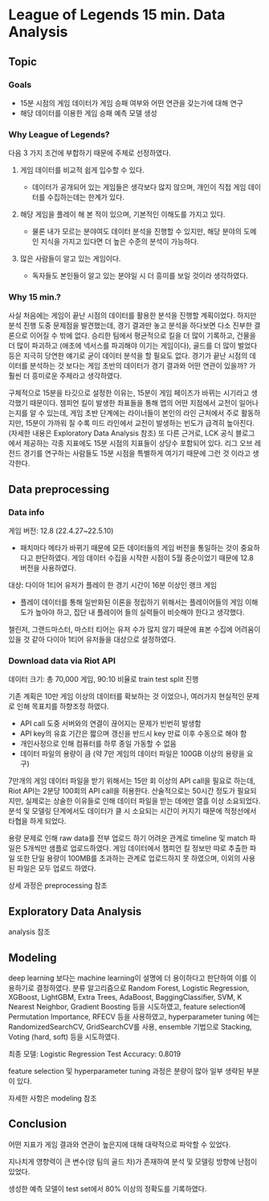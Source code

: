# League of Legends 15 min. Data Analysis

## Topic

### Goals

- 15분 시점의 게임 데이터가 게임 승패 여부와 어떤 연관을 갖는가에 대해 연구
- 해당 데이터를 이용한 게임 승패 예측 모델 생성

### Why League of Legends?

다음 3 가지 조건에 부합하기 때문에 주제로 선정하였다.

1. 게임 데이터를 비교적 쉽게 입수할 수 있다.
	- 데이터가 공개되어 있는 게임들은 생각보다 많지 않으며, 개인이 직접 게임 데이터를 수집하는데는 한계가 있다.

2. 해당 게임을 플레이 해 본 적이 있으며, 기본적인 이해도를 가지고 있다.
	- 물론 내가 모르는 분야여도 데이터 분석을 진행할 수 있지만, 해당 분야의 도메인 지식을 가지고 있다면 더 높은 수준의 분석이 가능하다.

3. 많은 사람들이 알고 있는 게임이다.
	- 독자들도 본인들이 알고 있는 분야일 시 더 흥미를 보일 것이라 생각하였다.

### Why 15 min.?

사실 처음에는 게임이 끝난 시점의 데이터를 활용한 분석을 진행할 계획이었다. 
하지만 분석 진행 도중 문제점을 발견했는데, 경기 결과만 놓고 분석을 하다보면 다소 진부한 결론으로 이어질 수 밖에 없다.
승리한 팀에서 평균적으로 킬을 더 많이 기록하고, 건물을 더 많이 파괴하고 (애초에 넥서스를 파괴해야 이기는 게임이다), 골드를 더 많이 벌었다 등은 지극히 당연한 얘기로 굳이 데이터 분석을 할 필요도 없다.
경기가 끝난 시점의 데이터를 분석하는 것 보다는 게임 초반의 데이터가 경기 결과와 어떤 연관이 있을까? 가 훨씬 더 흥미로운 주제라고 생각하였다.

구체적으로 15분을 타깃으로 설정한 이유는, 15분이 게임 페이즈가 바뀌는 시기라고 생각했기 때문이다. 
챔피언 킬이 발생한 좌표들을 통해 맵의 어떤 지점에서 교전이 일어나는지를 알 수 있는데, 게임 초반 단계에는 라이너들이 본인의 라인 근처에서 주로 활동하지만, 15분이 가까워 질 수록 미드 라인에서 교전이 발생하는 빈도가 급격히 높아진다. 
(자세한 내용은 Exploratory Data Analysis 참조)
또 다른 근거로, LCK 공식 블로그 에서 제공하는 각종 지표에도 15분 시점의 지표들이 상당수 포함되어 있다. 리그 오브 레전드 경기를 연구하는 사람들도 15분 시점을 특별하게 여기기 때문에 그런 것 이라고 생각한다.


## Data preprocessing

### Data info

게임 버전: 12.8 (22.4.27~22.5.10)

- 패치마다 메타가 바뀌기 때문에 모든 데이터들의 게임 버전을 통일하는 것이 중요하다고 판단하였다. 게임 데이터 수집을 시작한 시점이 5월 중순이었기 때문에 12.8 버전을 사용하였다.

대상: 다이아 1티어 유저가 플레이 한 경기 시간이 16분 이상인 랭크 게임

- 플레이 데이터를 통해 일반화된 이론을 정립하기 위해서는 플레이어들의 게임 이해도가 높아야 하고, 집단 내 플레이어 들의 실력들이 비슷해야 한다고 생각했다. 

챌린저, 그랜드마스터, 마스터 티어는 유저 수가 많지 않기 때문에 표본 수집에 어려움이 있을 것 같아 다이아 1티어 유저들을 대상으로 설정하였다.


### Download data via Riot API

데이터 크기: 총 70,000 게임, 90:10 비율로 train test split 진행

기존 계획은 10만 게임 이상의 데이터를 확보하는 것 이었으나, 여러가지 현실적인 문제로 인해 목표치를 하향조정 하였다.

- API call 도중 서버와의 연결이 끊어지는 문제가 빈번히 발생함
- API key의 유효 기간은 짧으며 갱신을 반드시 key 만료 이후 수동으로 해야 함
- 개인사정으로 인해 컴퓨터를 하루 종일 가동할 수 없음
- 데이터 파일의 용량이 큼 (약 7만 게임의 데이터 파일은 100GB 이상의 용량을 요구)

7만개의 게임 데이터 파일을 받기 위해서는 15만 회 이상의 API call을 필요로 하는데, Riot API는 2분당 100회의 API call을 허용한다.
산술적으로는 50시간 정도가 필요되지만, 실제로는 상술한 이유들로 인해 데이터 파일을 받는 데에만 열흘 이상 소요되었다.
분석 및 모델링 단계에서도 데이터가 클 시 소요되는 시간이 커지기 때문에 적정선에서 타협을 하게 되었다.

용량 문제로 인해 raw data를 전부 업로드 하기 어려운 관계로 timeline 및 match 파일은 5개씩만 샘플로 업로드하였다. 
게임 데이터에서 챔피언 킬 정보만 따로 추출한 파일 또한 단일 용량이 100MB를 초과하는 관계로 업로드하지 못 하였으며, 이외의 사용된 파일은 모두 업로드 하였다.

상세 과정은 preprocessing 참조


## Exploratory Data Analysis

analysis 참조

## Modeling

deep learning 보다는 machine learning이 설명에 더 용이하다고 판단하여 이를 이용하기로 결정하였다. 
분류 알고리즘으로 Random Forest, Logistic Regression, XGBoost, LightGBM, Extra Trees, AdaBoost, BaggingClassifier, SVM, K Nearest Neighbor, Gradient Boosting 등을 시도하였고,
feature selection에 Permutation Importance, RFECV 등을 사용하였고,
hyperparameter tuning 에는 RandomizedSearchCV, GridSearchCV를 사용, 
ensemble 기법으로 Stacking, Voting (hard, soft) 등을 시도하였다.

최종 모델: Logistic Regression
Test Accuracy: 0.8019

feature selection 및 hyperparameter tuning 과정은 분량이 많아 일부 생략된 부분이 있다.

자세한 사항은 modeling 참조


## Conclusion

어떤 지표가 게임 결과와 연관이 높은지에 대해 대략적으로 파악할 수 있었다. 

지나치게 영향력이 큰 변수(양 팀의 골드 차)가 존재하여 분석 및 모델링 방향에 난점이 있었다.

생성한 예측 모델이 test set에서 80% 이상의 정확도를 기록하였다.